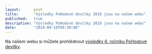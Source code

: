 ```yaml
---
layout:      post
title:       "Výsledky PoHodové devítky 2019 jsou na našem webu"
published:   true
description: "Výsledky PoHodové devítky 2019 jsou na našem webu"
date:        "2019-09-16T09:30:00"
---
```


Na našem webu si můžete prohlédnout [výsledky 6. ročníku PoHodové devítky](https://pohodovadevitka.cz/vysledky/2019/).
